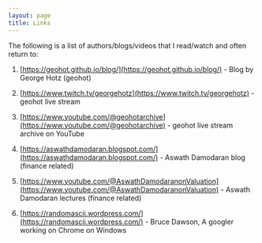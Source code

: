 ```yaml
---
layout: page
title: Links
---
```


The following is a list of authors/blogs/videos that I read/watch and often return to:

1. [https://geohot.github.io/blog/](https://geohot.github.io/blog/) - Blog by George Hotz (geohot)

2. [https://www.twitch.tv/georgehotz](https://www.twitch.tv/georgehotz) - geohot live stream

3. [https://www.youtube.com/@geohotarchive](https://www.youtube.com/@geohotarchive) - geohot live stream archive on YouTube

4. [https://aswathdamodaran.blogspot.com/](https://aswathdamodaran.blogspot.com/) - Aswath Damodaran blog (finance related)

5. [https://www.youtube.com/@AswathDamodaranonValuation](https://www.youtube.com/@AswathDamodaranonValuation) - Aswath Damodaran lectures (finance related)

6. [https://randomascii.wordpress.com/](https://randomascii.wordpress.com/) - Bruce Dawson, A googler working on Chrome on Windows